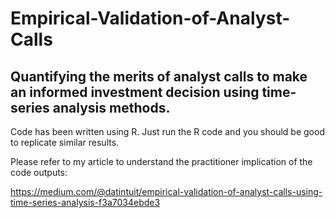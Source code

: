 # Empirical-Validation-of-Analyst-Calls

## Quantifying the merits of analyst calls to make an informed investment decision using time-series analysis methods. 

Code has been written using R. Just run the R code and you should be good to replicate similar results.

Please refer to my article to understand the practitioner implication of the code outputs:

https://medium.com/@datintuit/empirical-validation-of-analyst-calls-using-time-series-analysis-f3a7034ebde3
